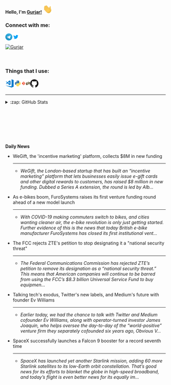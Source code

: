 #### Hello, I'm [Gurjar!](https://GurjarKing.github.io) <img src="https://raw.githubusercontent.com/ABSphreak/ABSphreak/master/gifs/Hi.gif" width="30px"></h2>


### Connect with me:

[<img align="left" alt="Gurjar | Telegram" width="22px" src="https://raw.githubusercontent.com/github/explore/80688e429a7d4ef2fca1e82350fe8e3517d3494d/topics/telegram/telegram.png" />][Telegram]
[<img align="left" alt="Gurjar | Twitter" width="22px" src="https://raw.githubusercontent.com/github/explore/80688e429a7d4ef2fca1e82350fe8e3517d3494d/topics/twitter/twitter.png" />][Twitter]
<br >
<br >
<a href="https://github.com/GurjarKing"><img src="https://komarev.com/ghpvc/?username=GurjarKing" alt="Gurjar" /></a> <br />
<br />
<br />
<!-- <br >

![](https://visitor-badge.glitch.me/badge?page_id=GurjarKing)

<br /> -->

### Things that I use:

[<img align="left" alt="Visual Studio Code" width="26px" src="https://raw.githubusercontent.com/github/explore/80688e429a7d4ef2fca1e82350fe8e3517d3494d/topics/visual-studio-code/visual-studio-code.png" />][VSCode]
[<img align="left" alt="Python" width="26px" src="https://raw.githubusercontent.com/github/explore/80688e429a7d4ef2fca1e82350fe8e3517d3494d/topics/python/python.png" />][Python]
[<img align="left" alt="Git" width="26px" src="https://raw.githubusercontent.com/github/explore/80688e429a7d4ef2fca1e82350fe8e3517d3494d/topics/git/git.png" />][Git]
[<img align="left" alt="GitHub" width="26px" src="https://raw.githubusercontent.com/github/explore/78df643247d429f6cc873026c0622819ad797942/topics/github/github.png" />][Github]

<br />
<br />

---
<details>
  <summary>:zap: GitHub Stats</summary>

<img align="left" alt="Gurjar's Github Stats" src="https://github-readme-stats.vercel.app/api?username=GurjarKing&show_icons=true&hide_border=true&count_private=true&include_all_commit=true&theme=algolia" />

</details>

<!-- ### 🔔 My latest tweet
<a href="https://twitter.com/Gurjar_King43" target="_blank">
	<img src="https://github.com/GurjarKing/GurjarKing/raw/master/tweet.png" width="70%" align="center" alt="Click to view on Twitter" title="My latest tweet, as an image"/>
</a> -->
<br>

<pre>

</pre>

<!-- **Quote of the hour:**

{qoth}

~ {qoth_author}
<pre>

</pre> -->
<br>
<pre>


</pre>
<strong>Daily News</strong>
  
  - WeGift, the 'incentive marketing' platform, collects $8M in new funding
     <hr/>
     
      - *WeGift, the London-based startup that has built an “incentive marketing” platform that lets businesses easily issue e-gift cards and other digital rewards to customers, has raised $8 million in new funding. Dubbed a Series A extension, the round is led by Alb…*
     
  - As e-bikes boom, FuroSystems raises its first venture funding round ahead of a new model launch
      <hr/>
      
      - *With COVID-19 making commuters switch to bikes, and cities wanting cleaner air, the e-bike revolution is only just getting started. Further evidence of this is the news that today British e-bike manufacturer FuroSystems has closed its first institutional vent…*
      
  - The FCC rejects ZTE's petition to stop designating it a "national security threat"
      <hr/>
      
      - *The Federal Communications Commission has rejected ZTE’s petition to remove its designation as a “national security threat.” This means that American companies will continue to be barred from using the FCC’s $8.3 billion Universal Service Fund to buy equipmen…*
      
  - Talking tech's exodus, Twitter's new labels, and Medium's future with founder Ev Williams
      <hr/>
      
      - *Earlier today, we had the chance to talk with Twitter and Medium cofounder Ev Williams, along with operator-turned investor James Joaquin, who helps oversee the day-to-day of the “world-positive” venture firm they separately cofounded six years ago, Obvious V…*
       
  - SpaceX successfully launches a Falcon 9 booster for a record seventh time
      <hr/>
       
       - *SpaceX has launched yet another Starlink mission, adding 60 more Starlink satellites to its low-Earth orbit constellation. That’s good news for its efforts to blanket the globe in high-speed broadband, and today’s flight is even better news for its equally im…*
      

<br />

[VSCode]: https://code.visualstudio.com/
[Python]: https://www.python.org/
[Git]: https://git-scm.com/
[Github]: https://github.com/
[Telegram]: https://t.me/Gurjar_King/
[Twitter]: https://twitter.com/Gurjar_King43/
